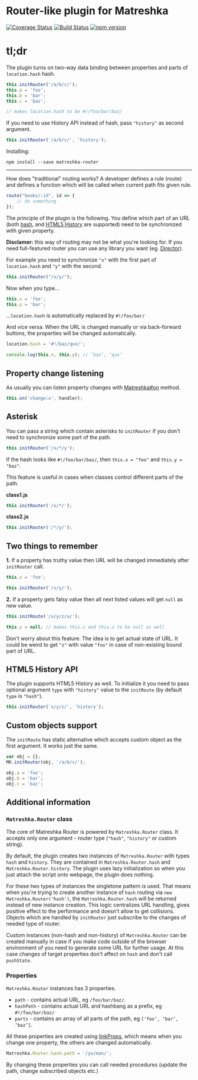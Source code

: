 Router-like plugin for Matreshka
============

[![Coverage Status](https://coveralls.io/repos/github/finom/matreshka_router/badge.svg?branch=master)](https://coveralls.io/github/finom/matreshka_router?branch=master) [![Build Status](https://travis-ci.org/finom/matreshka_router.svg?branch=master)](https://travis-ci.org/finom/matreshka_router) [![npm version](https://badge.fury.io/js/matreshka_router.svg)](https://badge.fury.io/js/matreshka-router)

# tl;dr

The plugin turns on two-way data binding between properties and parts of ``location.hash`` hash.

```js
this.initRouter('/a/b/c/');
this.a = 'foo';
this.b = 'bar';
this.c = 'baz';

// makes location.hash to be #!/foo/bar/baz/
```

If you need to use History API instead of hash, pass ``"history"`` as second argument.


```js
this.initRouter('/a/b/c/', 'history');
```

Installing:
```
npm install --save matreshka-router
```
-------



How does "traditional" routing works? A developer defines a rule (route) and defines a function which will be called when current path fits given rule.

```js
route("books/:id", id => {
	// do something
});
```



The principle of the plugin is the following. You define which part of an URL (both [hash](https://developer.mozilla.org/ru/docs/Web/API/Window/location), and [HTML5 History](https://developer.mozilla.org/ru/docs/Web/API/History_API) are supported) need to be synchronized with given property.

**Disclamer:** this way of routing may not be what you're looking for. If you need full-featured router you can use any library you want (eg. [Director](https://github.com/flatiron/director)).

For example you need to synchronize ``"x"`` with the first part of ``location.hash`` and ``"y"`` with the second.

```js
this.initRouter("/x/y/");
```

Now  when you type...

```js
this.x = 'foo';
this.y = 'bar';
```

...``location.hash`` is automatically replaced by ``#!/foo/bar/``


And vice versa. When the URL is changed manually or via back-forward buttons, the properties will be changed automatically.

```js
location.hash = '#!/baz/qux/';

console.log(this.x, this.y); // ‘baz’, ‘qux’
```

## Property change listening

As usually you can listen property changes with [Matreshka#on](http://matreshka.io/#!Matreshka-on) method.

```js
this.on('change:x', handler);
```

## Asterisk

You can pass a string which contain asterisks to ``initRouter`` if you don't need to synchronize some part of the path.

```js
this.initRouter('/x/*/y');
```

If the hash looks like ``#!/foo/bar/baz/``, then ``this.x = "foo"`` and ``this.y = "baz"``.

This feature is useful in cases when classes control different parts of the path.


**class1.js**

```js
this.initRouter('/x/*/');
```

**class2.js**

```js
this.initRouter('/*/y/');
```

## Two things to remember

**1.** If a property has truthy value then URL will be changed immediately after ``initRouter`` call.


```js
this.x = 'foo';

this.initRouter('/x/y/');
```

**2.** If a property gets falsy value then all next listed values will get ``null`` as new value.

```js
this.initRoute('/x/y/z/u/');

this.y = null; // makes this.z and this.u to be null as well
```

Don't worry about this feature. The idea is to get actual state of URL. It could be weird to get ``"z"`` with value ``"foo"`` in case of non-existing bound part of URL.

## HTML5 History API

The plugin supports  HTML5 History as well. To initialize it you need to pass optional argument ``type`` with ``"history"`` value to the ``initRoute`` (by default ``type`` is ``"hash"``).

```js
this.initRouter('x/y/z/', 'history');
```


## Custom objects support

The ``initRoute`` has static alternative which accepts custom object as the first argument. It works just the same.


```js
var obj = {};
MK.initRouter(obj, '/a/b/c/');

obj.a = 'foo';
obj.b = 'bar';
obj.c = 'baz';
```

## Additional information

### ``Matreshka.Router`` class

The core of Matreshka Router is powered by  ``Matreshka.Router`` class. It accepts only one argument - router type (``"hash"``, ``"history"`` or custom string).

By default, the plugin creates two instances of ``Matreshka.Router`` with types ``hash`` and ``history``. They are contained in ``Matreshka.Router.hash`` and ``Matreshka.Router.history``. The plugin uses lazy initialization so when you just attach the script onto webpage, the plugin does nothing.

For these two types of instances the singletone pattern is used. That means when you're trying to create another instance of ``hash`` routing via ``new Matreshka.Router('hash')``, the ``Matreshka.Router.hash`` will be returned instead of new instance creation. This logic centralizes URL handling, gives positive effect to the performance and doesn't allow to get collisions. Objects which are handled by ``initRouter`` just subscribe to the changes of needed type of router.



Custom instances (non-hash and non-history) of ``Matreshka.Router`` can be created manually in case if you make code outside of the browser environment of you need to generate some URL for further usage. At this case changes of target properties don't affect on ``hash`` and don't call ``pushState``.

### Properties

``Matreshka.Router`` instances has 3 properties.

- ``path`` - contains actual URL, eg ``/foo/bar/baz/``.
- ``hashPath`` - contains actual URL and hashbang as a prefix, eg ``#!/foo/bar/baz/``
- ``parts`` - contains an array of all parts of the path, eg ``[‘foo’, ‘bar’, ‘baz’]``.

All these properties are created using [linkProps](https://matreshka.io/#!Matreshka-linkProps), which means when you change one property, the others are changed automatically.

```js
Matreshka.Router.hash.path = '/yo/man/';
```

By changing these properties you can call needed procedures (update the path, change subscribed objects etc.)
